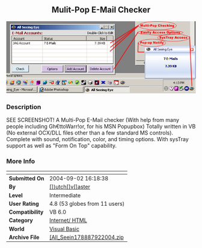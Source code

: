 ﻿<div align="center">

## Mulit\-Pop E\-Mail Checker

<img src="PIC2004921622236728.gif">
</div>

### Description

SEE SCREENSHOT! A Multi-Pop E-Mail checker (With help from many people including Gh&#8364;ttoWarr!or, for his MSN Popupbox) Totally written in VB (No external OCX/DLL files other than a few standard MS controls). Complete with sound, notification, color, and timing options. With sysTray support as well as "Form On Top" capability.
 
### More Info
 


<span>             |<span>
---                |---
**Submitted On**   |2004-09-02 16:18:38
**By**             |[\[\]\)utch\[\]v\[\]aster](https://github.com/Planet-Source-Code/PSCIndex/blob/master/ByAuthor/utch-v-aster.md)
**Level**          |Intermediate
**User Rating**    |4.8 (53 globes from 11 users)
**Compatibility**  |VB 6\.0
**Category**       |[Internet/ HTML](https://github.com/Planet-Source-Code/PSCIndex/blob/master/ByCategory/internet-html__1-34.md)
**World**          |[Visual Basic](https://github.com/Planet-Source-Code/PSCIndex/blob/master/ByWorld/visual-basic.md)
**Archive File**   |[\[All\_Seein178887922004\.zip](https://github.com/Planet-Source-Code/utch-v-aster-mulit-pop-e-mail-checker__1-55976/archive/master.zip)








